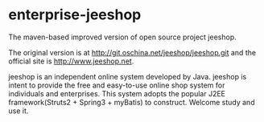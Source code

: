 enterprise-jeeshop
==================

The maven-based improved version of open source project jeeshop.

The original version is at http://git.oschina.net/jeeshop/jeeshop.git and the official site is http://www.jeeshop.net.

jeeshop is an independent online system developed by Java. jeeshop is intent to provide the free and easy-to-use online shop system for
individuals and enterprises. This system adopts the popular J2EE framework(Struts2 + Spring3 + myBatis) to construct. Welcome study and
use it.
